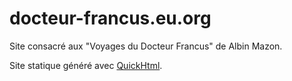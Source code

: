 # docteur-francus.eu.org

Site consacré aux "Voyages du Docteur Francus" de Albin Mazon.

Site statique généré avec [QuickHtml](https://github.com/michelc/QuickHtml).
